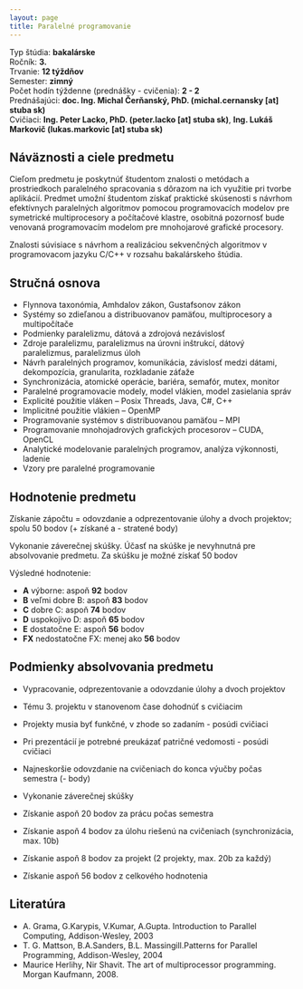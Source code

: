 ```yaml
---
layout: page
title: Paralelné programovanie
---
```


Typ štúdia: **bakalárske**  
Ročník: **3.**  
Trvanie: **12 týždňov**  
Semester: **zimný**  
Počet hodín týždenne (prednášky - cvičenia): **2 - 2**  
Prednášajúci: **doc. Ing. Michal Čerňanský, PhD. (michal.cernansky [at] stuba sk)**  
Cvičiaci: **Ing. Peter Lacko, PhD. (peter.lacko [at] stuba sk)**, **Ing. Lukáš Markovič (lukas.markovic [at] stuba sk)**  

## Náväznosti a ciele predmetu
Cieľom predmetu je poskytnúť študentom znalosti o metódach a prostriedkoch paralelného spracovania s dôrazom na ich využitie pri tvorbe aplikácií. Predmet umožní študentom získať praktické skúsenosti s návrhom efektívnych paralelných algoritmov pomocou programovacích modelov pre symetrické multiprocesory a počítačové klastre, osobitná pozornosť bude venovaná programovacím modelom pre mnohojarové grafické procesory.

Znalosti súvisiace s návrhom a realizáciou sekvenčných algoritmov v programovacom jazyku C/C++ v rozsahu bakalárskeho štúdia.

## Stručná osnova
- Flynnova taxonómia, Amhdalov zákon, Gustafsonov zákon
- Systémy so zdieľanou a distribuovanov pamäťou, multiprocesory a multipočítače
- Podmienky paralelizmu, dátová a zdrojová nezávislosť
- Zdroje paralelizmu, paralelizmus na úrovni inštrukcí, dátový paralelizmus, paralelizmus úloh
- Návrh paralelných programov, komunikácia, závislosť medzi dátami, dekompozícia, granularita, rozkladanie záťaže
- Synchronizácia, atomické operácie, bariéra, semafór, mutex, monitor
- Paralelné programovacie modely, model vlákien, model zasielania správ
- Explicité použitie vláken – Posix Threads, Java, C#, C++
- Implicitné použitie vlákien – OpenMP
- Programovanie systémov s distribuovanou pamäťou – MPI
- Programovanie mnohojadrových grafických procesorov – CUDA, OpenCL
- Analytické modelovanie paralelných programov, analýza výkonnosti, ladenie
- Vzory pre paralelné programovanie

## Hodnotenie predmetu
Získanie zápočtu = odovzdanie a odprezentovanie úlohy a dvoch projektov; spolu 50 bodov (+ získané a - stratené body)

Vykonanie záverečnej skúšky. Účasť na skúške je nevyhnutná pre absolvovanie predmetu. Za skúšku je možné získať 50 bodov

Výsledné hodnotenie:

- **A** výborne: aspoň **92** bodov  
- **B** veľmi dobre B: aspoň **83** bodov  
- **C** dobre C: aspoň **74** bodov  
- **D** uspokojivo D: aspoň **65** bodov  
- **E** dostatočne E: aspoň **56** bodov    
- **FX** nedostatočne FX: menej ako **56** bodov  

## Podmienky absolvovania predmetu
- Vypracovanie, odprezentovanie a odovzdanie úlohy a dvoch projektov
- Tému 3. projektu v stanovenom čase dohodnúť s cvičiacim
- Projekty musia byť funkčné, v zhode so zadaním - posúdi cvičiaci
- Pri prezentácií je potrebné preukázať patričné vedomosti - posúdi cvičiaci
- Najneskoršie odovzdanie na cvičeniach do konca výučby počas semestra (- body)
- Vykonanie záverečnej skúšky

- Získanie aspoň 20 bodov za prácu počas semestra
- Získanie aspoň 4 bodov za úlohu riešenú na cvičeniach (synchronizácia, max. 10b)
- Získanie aspoň 8 bodov za projekt (2 projekty, max. 20b za každý)
- Získanie aspoň 56 bodov z celkového hodnotenia

## Literatúra
- A. Grama, G.Karypis, V.Kumar, A.Gupta. Introduction to Parallel Computing, Addison-Wesley, 2003  
- T. G. Mattson, B.A.Sanders, B.L. Massingill.Patterns for Parallel Programming, Addison-Wesley, 2004  
- Maurice Herlihy, Nir Shavit. The art of multiprocessor programming. Morgan Kaufmann, 2008.  
